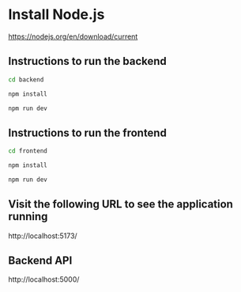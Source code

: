 # Install Node.js

https://nodejs.org/en/download/current

## Instructions to run the backend

```bash
cd backend
```

```bash
npm install
```

```bash
npm run dev
```

## Instructions to run the frontend

```bash
cd frontend
```

```bash
npm install
```

```bash
npm run dev
```

## Visit the following URL to see the application running

http://localhost:5173/

## Backend API

http://localhost:5000/
